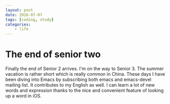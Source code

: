 ```yaml
---
layout: post
date: 2016-07-07
tags: [coding, study]
categories:
    - life
---
```


# The end of senior two

Finally the end of Senior 2 arrives. I'm on the way to Senior 3.
The summer vacation is rather short which is really common
in China. These days I have been diving into Emacs by subscribing
both emacs and emacs-devel mailing list. It contributes to my
English as well. I can learn a lot of new words and expression
thanks to the nice and convenient feature of looking up a word
in iOS.
